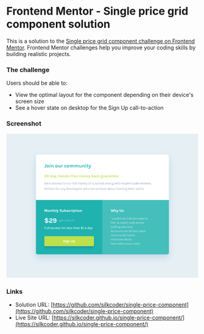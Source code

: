 # Frontend Mentor - Single price grid component solution

This is a solution to the [Single price grid component challenge on Frontend Mentor](https://www.frontendmentor.io/challenges/single-price-grid-component-5ce41129d0ff452fec5abbbc). Frontend Mentor challenges help you improve your coding skills by building realistic projects.



### The challenge

Users should be able to:

- View the optimal layout for the component depending on their device's screen size
- See a hover state on desktop for the Sign Up call-to-action

### Screenshot

![](./screenshot.png)


### Links

- Solution URL: [https://github.com/silkcoder/single-price-component](https://github.com/silkcoder/single-price-component)
- Live Site URL: [https://silkcoder.github.io/single-price-component/](https://silkcoder.github.io/single-price-component/)

